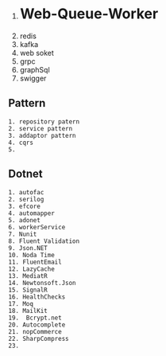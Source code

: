 1. # Web-Queue-Worker
2.  redis
3. kafka
4. web soket
5. grpc
6.  graphSql
7. swigger


## Pattern 
	1. repository patern 
	2. service pattern 
	3. addaptor pattern
	4. cqrs
	5. 
	

## Dotnet 
	1. autofac 
	2. serilog
	3. efcore
	4. automapper
	5. adonet
	6. workerService 
	7. Nunit
	8. Fluent Validation
	9. Json.NET
	10. Noda Time
	11. FluentEmail
	12. LazyCache
	13. MediatR
	14. Newtonsoft.Json
	15. SignalR
	16. HealthChecks
	17. Moq
	18. MailKit
	19.  Bcrypt.net
	20. Autocomplete
	21. nopCommerce
	22. SharpCompress
	23. 